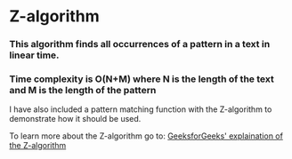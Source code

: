 # Z-algorithm

### This algorithm finds all occurrences of a pattern in a text in linear time. 
### Time complexity is O(N+M) where N is the length of the text and M is the length of the pattern

I have also included a pattern matching function with the Z-algorithm to demonstrate how it should be used.

To learn more about the Z-algorithm go to: [GeeksforGeeks' explaination of the Z-algorithm](/https://www.geeksforgeeks.org/z-algorithm-linear-time-pattern-searching-algorithm/)
